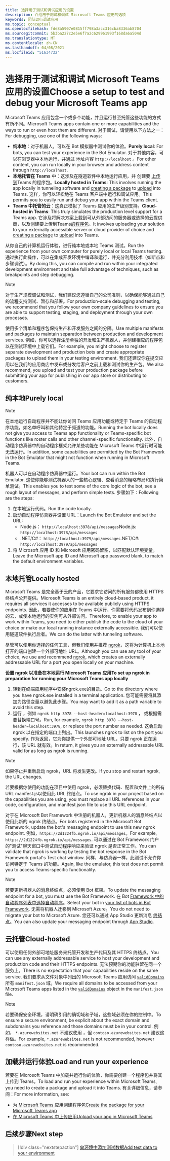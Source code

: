 ```yaml
---
title: 选择用于测试和调试应用的设置
description: 介绍用于测试和调试 Microsoft Teams 应用的选项
keywords: 团队运行调试应用
ms.topic: conceptual
ms.openlocfilehash: fde8a5907e0815ff798a3acc316cba8336ab8704
ms.sourcegitcommit: 5b3ba227c2e5e6f7a2c629961993f168da6a504d
ms.translationtype: MT
ms.contentlocale: zh-CN
ms.lasthandoff: 04/08/2021
ms.locfileid: "51634732"
---
```

# <a name="choose-a-setup-to-test-and-debug-your-microsoft-teams-app"></a><span data-ttu-id="36d40-104">选择用于测试和调试 Microsoft Teams 应用的设置</span><span class="sxs-lookup"><span data-stu-id="36d40-104">Choose a setup to test and debug your Microsoft Teams app</span></span>

<span data-ttu-id="36d40-105">Microsoft Teams 应用包含一个或多个功能，并且运行甚至托管这些功能的方式有所不同。</span><span class="sxs-lookup"><span data-stu-id="36d40-105">Microsoft Teams apps contain one or more capabilities and the ways to run or even host them are different.</span></span> <span data-ttu-id="36d40-106">对于调试，请使用以下方法之一：</span><span class="sxs-lookup"><span data-stu-id="36d40-106">For debugging, use one of the following ways:</span></span>

* <span data-ttu-id="36d40-107">**纯本地**：对于机器人，可以在 Bot 模拟器中测试你的体验。</span><span class="sxs-lookup"><span data-stu-id="36d40-107">**Purely local**: For bots, you can test your experience in the Bot Emulator.</span></span> <span data-ttu-id="36d40-108">对于其他内容，可以在浏览器中本地运行，并通过 地址内容 `http://localhost` 。</span><span class="sxs-lookup"><span data-stu-id="36d40-108">For other content, you can run locally in your browser and address content through `http://localhost`.</span></span>
* <span data-ttu-id="36d40-109">**本地托管在 Teams** 中：这涉及在隧道软件中本地运行应用，并 [](~/concepts/build-and-test/apps-package.md)创建要 [上传到](~/concepts/deploy-and-publish/apps-upload.md)Teams 的程序包。</span><span class="sxs-lookup"><span data-stu-id="36d40-109">**Locally hosted in Teams**: This involves running the app locally in tunneling software and [creating a package](~/concepts/build-and-test/apps-package.md) to [upload](~/concepts/deploy-and-publish/apps-upload.md) into Teams.</span></span> <span data-ttu-id="36d40-110">这样，你可以轻松地在 Teams 客户端中运行和调试应用。</span><span class="sxs-lookup"><span data-stu-id="36d40-110">This permits you to easily run and debug your app within the Teams client.</span></span>
* <span data-ttu-id="36d40-111">**Teams 中托管的云**：这真正模拟了 Teams 应用的生产级别支持。</span><span class="sxs-lookup"><span data-stu-id="36d40-111">**Cloud-hosted in Teams**: This truly simulates the production level support for a Teams app.</span></span> <span data-ttu-id="36d40-112">它涉及将解决方案上载到可从外部访问的服务器或选择的云提供商，以及创建要上传到[](~/concepts/build-and-test/apps-package.md)Teams[的程序包](~/concepts/deploy-and-publish/apps-upload.md)。</span><span class="sxs-lookup"><span data-stu-id="36d40-112">It involves uploading your solution to your externally accessible server or cloud provider of choice and [creating a package](~/concepts/build-and-test/apps-package.md) to [upload](~/concepts/deploy-and-publish/apps-upload.md) into Teams.</span></span>

<span data-ttu-id="36d40-113">从你自己的计算机运行体验，进行纯本地或本地 Teams 测试。</span><span class="sxs-lookup"><span data-stu-id="36d40-113">Run the experience from your own computer for purely local or local Teams testing.</span></span> <span data-ttu-id="36d40-114">通过执行此操作，可以在集成开发环境中编译和运行，并充分利用技术（如断点和步骤调试）。</span><span class="sxs-lookup"><span data-stu-id="36d40-114">By doing this, you can compile and run within your integrated development environment and take full advantage of techniques, such as breakpoints and step debugging.</span></span> 

> [!NOTE]
> <span data-ttu-id="36d40-115">对于生产规模调试和测试，我们建议您遵循自己的公司准则，以确保能够通过自己的流程支持测试、暂存和部署。</span><span class="sxs-lookup"><span data-stu-id="36d40-115">For production-scale debugging and testing, we recommend that you follow your own company guidelines to ensure you are able to support testing, staging, and deployment through your own processes.</span></span>

<span data-ttu-id="36d40-116">使用多个清单和程序包保持生产和开发服务之间的分隔。</span><span class="sxs-lookup"><span data-stu-id="36d40-116">Use multiple manifests and packages to maintain separation between production and development services.</span></span> <span data-ttu-id="36d40-117">例如，你可以选择注册单独的开发和生产机器人，并创建相应的程序包以在测试环境中上载它们。</span><span class="sxs-lookup"><span data-stu-id="36d40-117">For example, you might choose to register separate development and production bots and create appropriate packages to upload them in your testing environment.</span></span> <span data-ttu-id="36d40-118">我们还建议你在提交应用以在我们的应用商店中发布或分发给客户之前上载和测试你的生产包。</span><span class="sxs-lookup"><span data-stu-id="36d40-118">We also recommend, you upload and test your production package before submitting your app for publishing in our app store or distributing to customers.</span></span>

## <a name="purely-local"></a><span data-ttu-id="36d40-119">纯本地</span><span class="sxs-lookup"><span data-stu-id="36d40-119">Purely local</span></span>

> [!NOTE]
> <span data-ttu-id="36d40-120">在本地运行自动程序并不能让你访问 Teams 应用功能或特定于 Teams 的自动程序功能，如名单呼叫和其他特定于频道的功能。</span><span class="sxs-lookup"><span data-stu-id="36d40-120">Running the bot locally does not give you access to Teams app functionality or Teams-specific bot functions like roster calls and other channel-specific functionality.</span></span> <span data-ttu-id="36d40-121">此外，自动程序仿真器中的自动程序框架允许某些功能在 Microsoft Teams 中运行时可能无法运行。</span><span class="sxs-lookup"><span data-stu-id="36d40-121">In addition, some capabilities are permitted by the Bot Framework in the Bot Emulator that might not function when running in Microsoft Teams.</span></span>

<span data-ttu-id="36d40-122">机器人可以在自动程序仿真器中运行。</span><span class="sxs-lookup"><span data-stu-id="36d40-122">Your bot can run within the Bot Emulator.</span></span> <span data-ttu-id="36d40-123">这使你能够测试机器人的一些核心逻辑、查看消息的粗略布局和执行简单测试。</span><span class="sxs-lookup"><span data-stu-id="36d40-123">This enables you to test some of the core logic of the bot, see a rough layout of messages, and perform simple tests.</span></span> <span data-ttu-id="36d40-124">步骤如下：</span><span class="sxs-lookup"><span data-stu-id="36d40-124">Following are the steps:</span></span>

1. <span data-ttu-id="36d40-125">在本地运行代码。</span><span class="sxs-lookup"><span data-stu-id="36d40-125">Run the code locally.</span></span>
2. <span data-ttu-id="36d40-126">启动自动程序仿真器并设置 URL：</span><span class="sxs-lookup"><span data-stu-id="36d40-126">Launch the Bot Emulator and set the URL:</span></span>
   * <span data-ttu-id="36d40-127">Node.js： `http://localhost:3978/api/messages`</span><span class="sxs-lookup"><span data-stu-id="36d40-127">Node.js: `http://localhost:3978/api/messages`</span></span>
   * <span data-ttu-id="36d40-128">.NET/C#： `http://localhost:3979/api/messages`</span><span class="sxs-lookup"><span data-stu-id="36d40-128">.NET/C#: `http://localhost:3979/api/messages`</span></span>
3. <span data-ttu-id="36d40-129">将 Microsoft 应用 ID 和 Microsoft 应用密码留空，以匹配默认环境变量。</span><span class="sxs-lookup"><span data-stu-id="36d40-129">Leave the Microsoft app ID and Microsoft app password blank, to match the default environment variables.</span></span>

## <a name="locally-hosted"></a><span data-ttu-id="36d40-130">本地托管</span><span class="sxs-lookup"><span data-stu-id="36d40-130">Locally hosted</span></span>

<span data-ttu-id="36d40-131">Microsoft Teams 是完全基于云的产品，它要求它访问的所有服务都使用 HTTPS 终结点公开提供。</span><span class="sxs-lookup"><span data-stu-id="36d40-131">Microsoft Teams is an entirely cloud-based product, it requires all services it accesses to be available publicly using HTTPS endpoints.</span></span> <span data-ttu-id="36d40-132">因此，若要使你的应用在 Teams 中运行，你需要将代码发布到你选择的云，或使本地运行的实例可从外部访问。</span><span class="sxs-lookup"><span data-stu-id="36d40-132">Therefore, to enable your app to work within Teams, you need to either publish the code to the cloud of your choice or make our local running instance externally accessible.</span></span> <span data-ttu-id="36d40-133">我们可以使用隧道软件执行后者。</span><span class="sxs-lookup"><span data-stu-id="36d40-133">We can do the latter with tunneling software.</span></span>

<span data-ttu-id="36d40-134">尽管可以使用你选择的任何工具，但我们使用并推荐 [ngrok](https://ngrok.com/download)，这将为计算机上本地打开的端口创建一个外部可地址 URL。</span><span class="sxs-lookup"><span data-stu-id="36d40-134">Although you can use any tool of your choice, we use and recommend [ngrok](https://ngrok.com/download), which creates an externally addressable URL for a port you open locally on your machine.</span></span> 

<span data-ttu-id="36d40-135">**设置 ngrok 以准备在本地运行 Microsoft Teams 应用**</span><span class="sxs-lookup"><span data-stu-id="36d40-135">**To set up ngrok in preparation for running your Microsoft Teams app locally**</span></span>

1. <span data-ttu-id="36d40-136">转到在终端应用程序中安装ngrok.exe的目录。</span><span class="sxs-lookup"><span data-stu-id="36d40-136">Go to the directory where you have ngrok.exe installed in a terminal application.</span></span> <span data-ttu-id="36d40-137">您可能需要将其添加为路径变量以避免此步骤。</span><span class="sxs-lookup"><span data-stu-id="36d40-137">You may want to add it as a path variable to avoid this step.</span></span>
2. <span data-ttu-id="36d40-138">运行 ，例如 `ngrok http 3978 --host-header=localhost:3978` ， 或根据需要替换端口号。</span><span class="sxs-lookup"><span data-stu-id="36d40-138">Run, for example, `ngrok http 3978 --host-header=localhost:3978`, or replace the port number as needed.</span></span>
   <span data-ttu-id="36d40-139">这会启动 ngrok 以在指定的端口上列出。</span><span class="sxs-lookup"><span data-stu-id="36d40-139">This launches ngrok to list on the port you specify.</span></span> <span data-ttu-id="36d40-140">作为返回，它为你提供一个外部可地址 URL，只要 ngrok 正在运行，该 URL 就有效。</span><span class="sxs-lookup"><span data-stu-id="36d40-140">In return, it gives you an externally addressable URL valid for as long as ngrok is running.</span></span>

> [!NOTE]
> <span data-ttu-id="36d40-141">如果停止并重新启动 ngrok，URL 将发生更改。</span><span class="sxs-lookup"><span data-stu-id="36d40-141">If you stop and restart ngrok, the URL changes.</span></span>

<span data-ttu-id="36d40-142">若要根据你使用的功能在项目中使用 ngrok，必须替换代码、配置和文件上的所有 URL manifest.js以使用此 URL 终结点。</span><span class="sxs-lookup"><span data-stu-id="36d40-142">To use ngrok in your project based on the capabilities you are using, you must replace all URL references in your code, configuration, and manifest.json file to use this URL endpoint.</span></span>

<span data-ttu-id="36d40-143">对于在 Microsoft Bot Framework 中注册的机器人，更新机器人的消息终结点以使用此新的 ngrok 终结点。</span><span class="sxs-lookup"><span data-stu-id="36d40-143">For bots registered in the Microsoft Bot Framework, update the bot's messaging endpoint to use this new ngrok endpoint.</span></span> <span data-ttu-id="36d40-144">例如，`https://2d1224fb.ngrok.io/api/messages`。</span><span class="sxs-lookup"><span data-stu-id="36d40-144">For example, `https://2d1224fb.ngrok.io/api/messages`.</span></span> <span data-ttu-id="36d40-145">可以通过在 Bot Framework 门户的"测试"聊天窗口中测试自动程序响应来验证 ngrok 是否正常工作。</span><span class="sxs-lookup"><span data-stu-id="36d40-145">You can validate that ngrok is working by testing the bot response in the Bot Framework portal's Test chat window.</span></span> <span data-ttu-id="36d40-146">同样，与仿真器一样，此测试不允许你访问特定于 Teams 的功能。</span><span class="sxs-lookup"><span data-stu-id="36d40-146">Again, like the emulator, this test does not permit you to access Teams-specific functionality.</span></span>

> [!NOTE]
> <span data-ttu-id="36d40-147">若要更新机器人的消息终结点，必须使用 Bot 框架。</span><span class="sxs-lookup"><span data-stu-id="36d40-147">To update the messaging endpoint for a bot, you must use the Bot Framework.</span></span> <span data-ttu-id="36d40-148">在 Bot [Framework 中的自动程序列表中选择自动程序](https://dev.botframework.com/bots)。</span><span class="sxs-lookup"><span data-stu-id="36d40-148">Select your bot in [your list of bots in Bot Framework](https://dev.botframework.com/bots).</span></span> <span data-ttu-id="36d40-149">无需将机器人迁移到 Microsoft Azure。</span><span class="sxs-lookup"><span data-stu-id="36d40-149">You do not need to migrate your bot to Microsoft Azure.</span></span> <span data-ttu-id="36d40-150">您还可以通过 App Studio 更新消息 [终结点](~/concepts/build-and-test/app-studio-overview.md)。</span><span class="sxs-lookup"><span data-stu-id="36d40-150">You can also update your messaging endpoint through [App Studio](~/concepts/build-and-test/app-studio-overview.md).</span></span>

## <a name="cloud-hosted"></a><span data-ttu-id="36d40-151">云托管</span><span class="sxs-lookup"><span data-stu-id="36d40-151">Cloud-hosted</span></span>

<span data-ttu-id="36d40-152">可以使用任何外部可地址服务来托管开发和生产代码及其 HTTPS 终结点。</span><span class="sxs-lookup"><span data-stu-id="36d40-152">You can use any externally addressable service to host your development and production code and their HTTPS endpoints.</span></span> <span data-ttu-id="36d40-153">无法预期你的功能驻留在同一个服务上。</span><span class="sxs-lookup"><span data-stu-id="36d40-153">There is no expectation that your capabilities reside on the same service.</span></span> <span data-ttu-id="36d40-154">我们要求从文件对象中列出的 Microsoft Teams 应用访问 [`validDomains`](~/resources/schema/manifest-schema.md#validdomains) 所有 `manifest.json` 域。</span><span class="sxs-lookup"><span data-stu-id="36d40-154">We require all domains to be accessed from your Microsoft Teams apps listed in the [`validDomains`](~/resources/schema/manifest-schema.md#validdomains) object in the `manifest.json` file.</span></span>

> [!NOTE]
> <span data-ttu-id="36d40-155">若要确保安全环境，请明确引用的确切域和子域，这些域必须在你的控制中。</span><span class="sxs-lookup"><span data-stu-id="36d40-155">To ensure a secure environment, be explicit about the exact domain and subdomains you reference and those domains must be in your control.</span></span> <span data-ttu-id="36d40-156">例如， `*.azurewebsites.net` 不建议使用 ，但 `contoso.azurewebsites.net` 建议这样做。</span><span class="sxs-lookup"><span data-stu-id="36d40-156">For example, `*.azurewebsites.net` is not recommended, however `contoso.azurewebsites.net` is recommended.</span></span>

## <a name="load-and-run-your-experience"></a><span data-ttu-id="36d40-157">加载并运行体验</span><span class="sxs-lookup"><span data-stu-id="36d40-157">Load and run your experience</span></span>

<span data-ttu-id="36d40-158">若要在 Microsoft Teams 中加载并运行你的体验，你需要创建一个程序包并将其上传到 Teams。</span><span class="sxs-lookup"><span data-stu-id="36d40-158">To load and run your experience within Microsoft Teams, you need to create a package and upload it into Teams.</span></span> <span data-ttu-id="36d40-159">有关详细信息，请参阅：</span><span class="sxs-lookup"><span data-stu-id="36d40-159">For more information, see:</span></span>

* [<span data-ttu-id="36d40-160">为 Microsoft Teams 应用创建程序包</span><span class="sxs-lookup"><span data-stu-id="36d40-160">Create the package for your Microsoft Teams app</span></span>](~/concepts/build-and-test/apps-package.md)
* [<span data-ttu-id="36d40-161">在 Microsoft Teams 中上传应用</span><span class="sxs-lookup"><span data-stu-id="36d40-161">Upload your app in Microsoft Teams</span></span>](~/concepts/deploy-and-publish/apps-upload.md)

## <a name="next-step"></a><span data-ttu-id="36d40-162">后续步骤</span><span class="sxs-lookup"><span data-stu-id="36d40-162">Next step</span></span>

> [!div class="nextstepaction"] 
> [<span data-ttu-id="36d40-163">向环境中添加测试数据</span><span class="sxs-lookup"><span data-stu-id="36d40-163">Add test data to your environment</span></span>](~/concepts/build-and-test/test-data.md)

